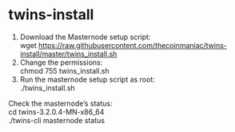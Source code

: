 # twins-install

1. Download the Masternode setup script:  
wget https://raw.githubusercontent.com/thecoinmaniac/twins-install/master/twins_install.sh
2. Change the permissions:   
chmod 755 twins_install.sh
3. Run the masternode setup script as root:   
./twins_install.sh

Check the masternode’s status:  
cd twins-3.2.0.4-MN-x86_64   
./twins-cli masternode status

